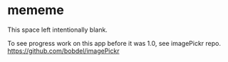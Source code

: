 # mememe

This space left intentionally blank.

To see progress work on this app before it was 1.0, see imagePickr repo. https://github.com/bobdel/imagePickr
